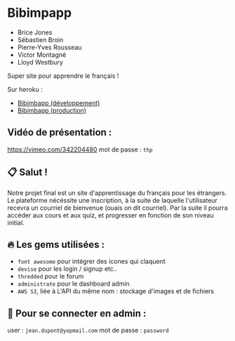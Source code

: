 # Bibimpapp

* Brice Jones 
* Sébastien Broin
* Pierre-Yves Rousseau
* Victor Montagné
* Lloyd Westbury

Super site pour apprendre le français !


Sur heroku :

* [Bibimbapp (développement)](https://dev-bibimbapp.herokuapp.com/)
* [Bibimbapp (production)](https://prod-bibimbapp.herokuapp.com/)

## Vidéo de présentation : 
https://vimeo.com/342204480
mot de passe : `thp`


## 📋 Salut !

Notre projet final est un site d'apprentissage du français pour les étrangers.
Le plateforme nécéssite une inscription, à la suite de laquelle l'utilisateur recevra un courriel de bienvenue (ouais on dit courriel).
Par la suite il pourra accéder aux cours et aux quiz, et progresser en fonction de son niveau initial.


## 🔥 Les gems utilisées :

* `font awesome` pour intégrer des icones qui claquent
* `devise` pour les login / signup etc..
* `thredded` pour le forum 
* `administrate` pour le dashboard admin
* `AWS S3`, liée à L'API du même nom : stockage d'images et de fichiers

## 👑 Pour se connecter en admin : 
user : `jean.dupont@yopmail.com`
mot de passe : `password`

